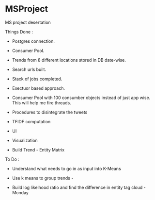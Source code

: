 MSProject
=========

MS project desertation

Things Done : 

* Postgres connection.

* Consumer Pool.

* Trends from 8 different locations stored in DB date-wise.

* Search urls built.

* Stack of jobs completed.

* Exectuor based approach.

* Consumer Pool with 100 consumber objects instead of just app wise. This will help me fire threads.

* Procedures to disintegrate the tweets

* TFIDF computation

* UI

* Visualization 

* Build Trend - Entity Matrix

To Do : 

* Understand what needs to go in as input into K-Means

* Use k means to group trends - 

* Build log likelhood ratio and find the difference in entity tag cloud - Monday

